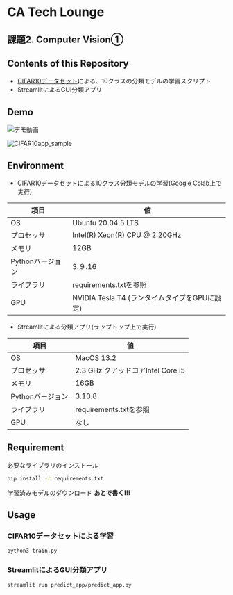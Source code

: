 # CA Tech Lounge 
## 課題2. Computer Vision①

## Contents of this Repository
- [CIFAR10データセット](https://www.cs.toronto.edu/~kriz/cifar.html "CIFAR10")による、10クラスの分類モデルの学習スクリプト
- StreamlitによるGUI分類アプリ

## Demo
![デモ動画](https://drive.google.com/file/d/15GDpDnXOZJj8CIXB0HdVHgxyNfW5_26m/view?usp=sharing "Sample video")

![CIFAR10app_sample](https://user-images.githubusercontent.com/42666024/232496219-cf674fdc-9a4a-4bcf-88aa-c61bdd6c203a.gif)


## Environment
- CIFAR10データセットによる10クラス分類モデルの学習(Google Colab上で実行)
  
| 項目 | 値 |
|------|----|
| OS | Ubuntu 20.04.5 LTS |
| プロセッサ | Intel(R) Xeon(R) CPU @ 2.20GHz |
| メモリ | 12GB |
| Pythonバージョン | 3.９.16 |
| ライブラリ | requirements.txtを参照 |
| GPU | NVIDIA Tesla T4 (ランタイムタイプをGPUに設定) |

- Streamlitによる分類アプリ(ラップトップ上で実行)
 
| 項目 | 値 |
|------|----|
| OS | MacOS 13.2 |
| プロセッサ |2.3 GHz クアッドコアIntel Core i5 |
| メモリ | 16GB |
| Pythonバージョン | 3.10.8 |
| ライブラリ | requirements.txtを参照 |
| GPU | なし |
 

## Requirement
必要なライブラリのインストール
```bash
pip install -r requirements.txt
```
学習済みモデルのダウンロード
**あとで書く!!!**
 
## Usage
### CIFAR10データセットによる学習 
```bash
python3 train.py
```
### StreamlitによるGUI分類アプリ
```bash
streamlit run predict_app/predict_app.py
```
